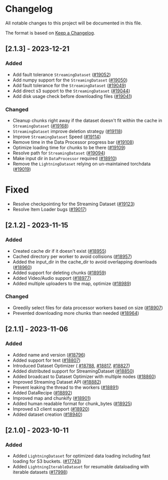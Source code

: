 # Changelog

All notable changes to this project will be documented in this file.

The format is based on [Keep a Changelog](http://keepachangelog.com/en/1.0.0/).


## [2.1.3] - 2023-12-21

### Added

- Add fault tolerance `StreamingDataset` ([#19052](https://github.com/Lightning-AI/lightning/pull/19052))
- Add numpy support for the `StreamingDataset` ([#19050](https://github.com/Lightning-AI/lightning/pull/19050))
- Add fault tolerance for the `StreamingDataset` ([#19049](https://github.com/Lightning-AI/lightning/pull/19049))
- Add direct s3 support to the `StreamingDataset` ([#19044](https://github.com/Lightning-AI/lightning/pull/19044))
- Add disk usage check before downloading files ([#19041](https://github.com/Lightning-AI/lightning/pull/19041))

### Changed

- Cleanup chunks right away if the dataset doesn't fit within the cache in `StreamingDataset` ([#19168](https://github.com/Lightning-AI/lightning/pull/19168))
- `StreamingDataset` improve deletion strategy ([#19118](https://github.com/Lightning-AI/lightning/pull/19118))
- Improve `StreamingDataset` Speed ([#19114](https://github.com/Lightning-AI/lightning/pull/19114))
- Remove time in the Data Processor progress bar ([#19108](https://github.com/Lightning-AI/lightning/pull/19108))
- Optimize loading time for chunks to be there ([#19109](https://github.com/Lightning-AI/lightning/pull/19109))
- Resolve path for `StreamingDataset` ([#19094](https://github.com/Lightning-AI/lightning/pull/19094))
- Make input dir in `DataProcessor` required ([#18910](https://github.com/Lightning-AI/lightning/pull/18910))
- Remove the `LightningDataset` relying on un-maintained torchdata ([#19019](https://github.com/Lightning-AI/lightning/pull/19019))

# Fixed

- Resolve checkpointing for the Streaming Dataset ([#19123](https://github.com/Lightning-AI/lightning/pull/19123))
- Resolve Item Loader bugs ([#19017](https://github.com/Lightning-AI/lightning/pull/19017))

## [2.1.2] - 2023-11-15

### Added

- Created cache dir if it doesn't exist ([#18955](https://github.com/Lightning-AI/lightning/pull/18955))
- Cached directory per worker to avoid collisions ([#18957](https://github.com/Lightning-AI/lightning/pull/18957))
- Added the input_dir in the cache_dir to avoid overlapping downloads ([#18960](https://github.com/Lightning-AI/lightning/pull/18960))
- Added support for deleting chunks ([#18959](https://github.com/Lightning-AI/lightning/pull/18959))
- Added Video/Audio support ([#18977](https://github.com/Lightning-AI/lightning/pull/18977))
- Added multiple uploaders to the map, optimize ([#18989](https://github.com/Lightning-AI/lightning/pull/18989))

### Changed

- Greedily select files for data processor workers based on size ([#18907](https://github.com/Lightning-AI/lightning/pull/18907))
- Prevented downloading more chunks than needed ([#18964](https://github.com/Lightning-AI/lightning/pull/18964))


## [2.1.1] - 2023-11-06

### Added

- Added name and version ([#18796](https://github.com/Lightning-AI/lightning/pull/18796))
- Added support for text ([#18807](https://github.com/Lightning-AI/lightning/pull/18807))
- Introduced Dataset Optimizer (
[#18788](https://github.com/Lightning-AI/lightning/pull/18788),
[#18817](https://github.com/Lightning-AI/lightning/pull/18817),
[#18827](https://github.com/Lightning-AI/lightning/pull/18827))
- Added distributed support for StreamingDataset ([#18850](https://github.com/Lightning-AI/lightning/pull/18850))
- Added broadcast to Dataset Optimizer with multiple nodes ([#18860](https://github.com/Lightning-AI/lightning/pull/18860))
- Improved Streaming Dataset API ([#18882](https://github.com/Lightning-AI/lightning/pull/18882))
- Prevent leaking the thread to the workers ([#18891](https://github.com/Lightning-AI/lightning/pull/18891))
- Added DataRecipe ([#18892](https://github.com/Lightning-AI/lightning/pull/18892))
- Improved map and chunkify ([#18901](https://github.com/Lightning-AI/lightning/pull/18901))
- Added human readable format for chunk_bytes ([#18925](https://github.com/Lightning-AI/lightning/pull/18925))
- Improved s3 client support ([#18920](https://github.com/Lightning-AI/lightning/pull/18920))
- Added dataset creation ([#18940](https://github.com/Lightning-AI/lightning/pull/18940))


## [2.1.0] - 2023-10-11

### Added

- Added `LightningDataset` for optimized data loading including fast loading for S3 buckets. ([#17743](https://github.com/Lightning-AI/lightning/pull/17743))
- Added `LightningIterableDataset` for resumable dataloading with iterable datasets ([#17998](https://github.com/Lightning-AI/lightning/pull/17998))
